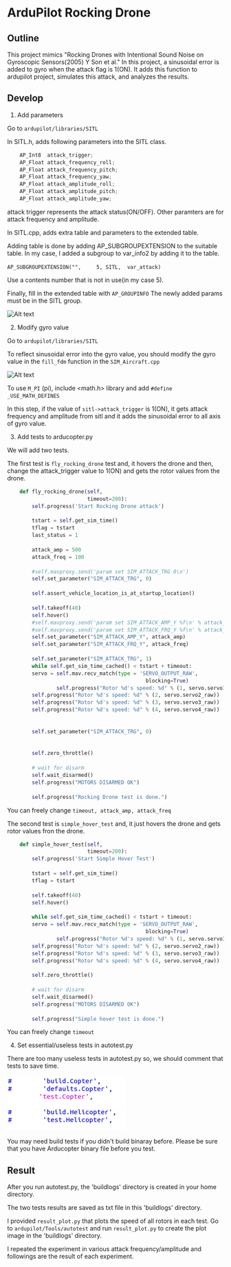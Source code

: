 # ArduPilot Rocking Drone

## Outline
This project mimics "Rocking Drones with Intentional Sound Noise on Gyroscopic Sensors(2005) Y Son et al."
In this project, a sinusoidal error is added to gyro when the attack flag is 1(ON).
It adds this function to ardupilot project, simulates this attack, and analyzes the results.

## Develop

1. Add parameters

Go to ```ardupilot/libraries/SITL```

In SITL.h, adds following parameters into the SITL class.
```C
    AP_Int8  attack_trigger;
    AP_Float attack_frequency_roll; 
    AP_Float attack_frequency_pitch;
    AP_Float attack_frequency_yaw;
    AP_Float attack_amplitude_roll;
    AP_Float attack_amplitude_pitch;
    AP_Float attack_amplitude_yaw;
```

attack trigger represents the attack status(ON/OFF).
Other paramters are for attack frequency and amplitude.

In SITL.cpp, adds extra table and parameters to the extended table.

Adding table is done by adding AP_SUBGROUPEXTENSION to the suitable table.
In my case, I added a subgroup to var_info2 by adding it to the table.

```AP_SUBGROUPEXTENSION("",     5, SITL,  var_attack)```

Use a contents number that is not in use(in my case 5).

Finally, fill in the extended table with ```AP_GROUPINFO```
The newly added params must be in the SITL group.

![Alt text](image/parameter.png)

2. Modify gyro value

Go to ```ardupilot/libraries/SITL```

To reflect sinusoidal error into the gyro value, you should modify the gyro value in the ```fill_fdm``` function in the ```SIM_Aircraft.cpp```

![Alt text](image/gyro.png)

To use ```M_PI``` (pi), include <math.h> library and add ```#define _USE_MATH_DEFINES``` 

In this step, if the value of ```sitl->attack_trigger``` is 1(ON), it gets attack frequency and amplitude from sitl and it adds the sinusoidal error to all axis of gyro value.

3. Add tests to arducopter.py

We will add two tests.

The first test is ```fly_rocking_drone``` test and, it hovers the drone and then, change the attack_trigger value to 1(ON) and gets the rotor values from the drone.

```Python
    def fly_rocking_drone(self,
                          timeout=200):
        self.progress('Start Rocking Drone attack')

        tstart = self.get_sim_time()
        tflag = tstart
        last_status = 1

        attack_amp = 500
        attack_freq = 100

        #self.mavproxy.send('param set SIM_ATTACK_TRG 0\n')
        self.set_parameter("SIM_ATTACK_TRG", 0)

        self.assert_vehicle_location_is_at_startup_location()

        self.takeoff(40)
        self.hover()
        #self.mavproxy.send('param set SIM_ATTACK_AMP_Y %f\n' % attack_amp)
        #self.mavproxy.send('param set SIM_ATTACK_FRQ_Y %f\n' % attack_freq)
        self.set_parameter("SIM_ATTACK_AMP_Y", attack_amp)
        self.set_parameter("SIM_ATTACK_FRQ_Y", attack_freq)
            
        self.set_parameter("SIM_ATTACK_TRG", 1)
        while self.get_sim_time_cached() < tstart + timeout:
		servo = self.mav.recv_match(type = 'SERVO_OUTPUT_RAW',
                                             blocking=True)
                self.progress("Rotor %d's speed: %d" % (1, servo.servo1_raw))
		self.progress("Rotor %d's speed: %d" % (2, servo.servo2_raw))
		self.progress("Rotor %d's speed: %d" % (3, servo.servo3_raw))
		self.progress("Rotor %d's speed: %d" % (4, servo.servo4_raw))
        

        self.set_parameter("SIM_ATTACK_TRG", 0)


        self.zero_throttle()

        # wait for disarm
        self.wait_disarmed()
        self.progress("MOTORS DISARMED OK")

        self.progress("Rocking Drone test is done.")
```
You can freely change ```timeout, attack_amp, attack_freq```

The second test is ```simple_hover_test``` and, it just hovers the drone and gets rotor values fron the drone.
```Python
    def simple_hover_test(self,
                          timeout=200):
        self.progress('Start Simple Hover Test')

        tstart = self.get_sim_time()
        tflag = tstart

        self.takeoff(40)
        self.hover()

        while self.get_sim_time_cached() < tstart + timeout:
		servo = self.mav.recv_match(type = 'SERVO_OUTPUT_RAW',
                                             blocking=True)
                self.progress("Rotor %d's speed: %d" % (1, servo.servo1_raw))
		self.progress("Rotor %d's speed: %d" % (2, servo.servo2_raw))
		self.progress("Rotor %d's speed: %d" % (3, servo.servo3_raw))
		self.progress("Rotor %d's speed: %d" % (4, servo.servo4_raw))

        self.zero_throttle()

        # wait for disarm
        self.wait_disarmed()
        self.progress("MOTORS DISARMED OK")

        self.progress("Simple hover test is done.")

```
You can freely change ```timeout```

4. Set essential/useless tests in autotest.py

There are too many useless tests in autotest.py so, we should comment that tests to save time.

![Alt text](image/test.png)

You may need build tests if you didn't build binaray before. Please be sure that you have Arducopter binary file before you test.

## Result

After you run autotest.py, the 'buildlogs' directory is created in your home directory.

The two tests results are saved as txt file in this 'buildlogs' directory.

I provided ```result_plot.py``` that plots the speed of all rotors in each test. Go to ```ardupilot/Tools/autotest``` and run ```result_plot.py``` to create the plot image in the 'buildlogs' directory.

I repeated the experiment in various attack frequency/amplitude and followings are the result of each experiment.

